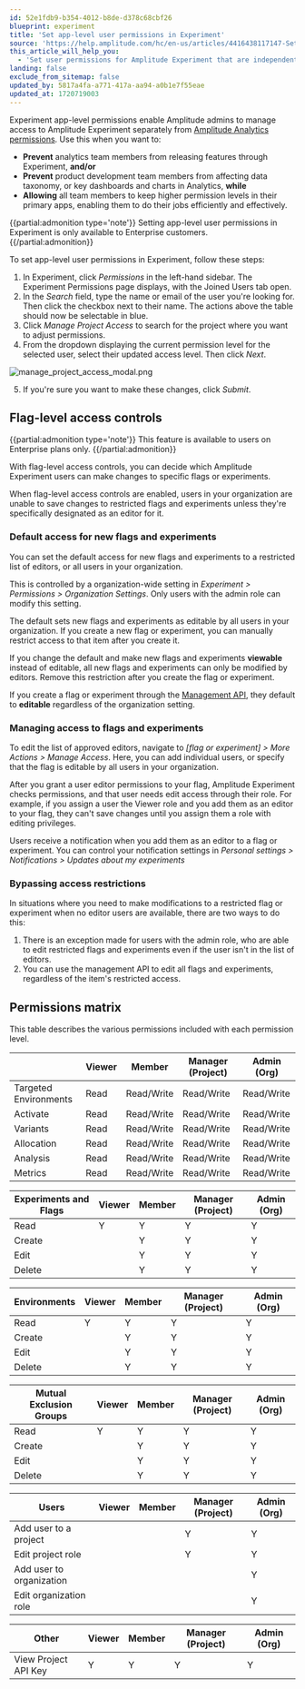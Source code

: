 ```yaml
---
id: 52e1fdb9-b354-4012-b8de-d378c68cbf26
blueprint: experiment
title: 'Set app-level user permissions in Experiment'
source: 'https://help.amplitude.com/hc/en-us/articles/4416438117147-Set-app-level-user-permissions-in-Experiment'
this_article_will_help_you:
  - 'Set user permissions for Amplitude Experiment that are independent of and separate from those used in Amplitude Analytics'
landing: false
exclude_from_sitemap: false
updated_by: 5817a4fa-a771-417a-aa94-a0b1e7f55eae
updated_at: 1720719003
---
```

Experiment app-level permissions enable Amplitude admins to manage access to Amplitude Experiment separately from [Amplitude Analytics permissions](/docs/admin/account-management/user-roles-permissions). Use this when you want to:

* **Prevent** analytics team members from releasing features through Experiment, **and/or**
* **Prevent** product development team members from affecting data taxonomy, or key dashboards and charts in Analytics, **while**
* **Allowing** all team members to keep higher permission levels in their primary apps, enabling them to do their jobs efficiently and effectively.

{{partial:admonition type='note'}}
Setting app-level user permissions in Experiment is only available to Enterprise customers. 
{{/partial:admonition}}

To set app-level user permissions in Experiment, follow these steps:

1. In Experiment, click *Permissions* in the left-hand sidebar. The Experiment Permissions page displays, with the Joined Users tab open.
2. In the *Search* field, type the name or email of the user you're looking for. Then click the checkbox next to their name. The actions above the table should now be selectable in blue.
3. Click *Manage Project Access* to search for the project where you want to adjust permissions.
4. From the dropdown displaying the current permission level for the selected user, select their updated access level. Then click *Next*.  
  
  ![manage_project_access_modal.png](/docs/output/img/experiment/manage-project-access-modal-png.png)

5. If you're sure you want to make these changes, click *Submit*.

## Flag-level access controls

{{partial:admonition type='note'}}
This feature is available to users on Enterprise plans only.
{{/partial:admonition}}

With flag-level access controls, you can decide which Amplitude Experiment users can make changes to specific flags or experiments. 

When flag-level access controls are enabled, users in your organization are unable to save changes to restricted flags and experiments unless they're specifically designated as an editor for it. 

### Default access for new flags and experiments

You can set the default access for new flags and experiments to a restricted list of editors, or all users in your organization.

This is controlled by a organization-wide setting in *Experiment > Permissions > Organization Settings*. Only users with the admin role can modify this setting.

The default sets new flags and experiments as editable by all users in your organization. If you create a new flag or experiment, you can manually restrict access to that item after you create it.

If you change the default and make new flags and experiments **viewable** instead of editable, all new flags and experiments can only be modified by editors. Remove this restriction after you create the flag or experiment.

If you create a flag or experiment through the [Management API](/docs/apis/experiment/experiment-management-api), they default to **editable** regardless of the organization setting.

### Managing access to flags and experiments

To edit the list of approved editors, navigate to *[flag or experiment] > More Actions > Manage Access*. Here, you can add individual users, or specify that the flag is editable by all users in your organization.

After you grant a user editor permissions to your flag, Amplitude Experiment checks permissions, and that user needs edit access through their role. For example, if you assign a user the Viewer role and you add them as an editor to your flag, they can't save changes until you assign them a role with editing privileges.

Users receive a notification when you add them as an editor to a flag or experiment. You can control your notification settings in *Personal settings > Notifications > Updates about my experiments*

### Bypassing access restrictions

In situations where you need to make modifications to a restricted flag or experiment when no editor users are available, there are two ways to do this: 

1. There is an exception made for users with the admin role, who are able to edit restricted flags and experiments even if the user isn't in the list of editors.
2. You can use the management API to edit all flags and experiments, regardless of the item's restricted access.

## Permissions matrix

This table describes the various permissions included with each permission level.

|                       | Viewer | Member     | Manager (Project) | Admin (Org) |
| --------------------- | ------ | ---------- | ----------------- | ----------- |
| Targeted Environments | Read   | Read/Write | Read/Write        | Read/Write  |
| Activate                | Read   | Read/Write | Read/Write        | Read/Write  |
| Variants              | Read   | Read/Write | Read/Write        | Read/Write  |
| Allocation            | Read   | Read/Write | Read/Write        | Read/Write  |
| Analysis              | Read   | Read/Write | Read/Write        | Read/Write  |
| Metrics               | Read   | Read/Write | Read/Write        | Read/Write  |


| **Experiments and Flags** | Viewer | Member | Manager (Project) | Admin (Org) |
| ------------------------- | ------ | ------ | ----------------- | ----------- |
| Read                      | Y      | Y      | Y                 | Y           |
| Create                    |        | Y      | Y                 | Y           |
| Edit                      |        | Y      | Y                 | Y           |
| Delete                    |        | Y      | Y                 | Y           |


| **Environments** | Viewer | Member | Manager (Project) | Admin (Org) |
| ---------------- | ------ | ------ | ----------------- | ----------- |
| Read             | Y      | Y      | Y                 | Y           |
| Create           |        | Y      | Y                 | Y           |
| Edit             |        | Y      | Y                 | Y           |
| Delete           |        | Y      | Y                 | Y           |


| **Mutual Exclusion Groups** | Viewer | Member | Manager (Project) | Admin (Org) |
| --------------------------- | ------ | ------ | ----------------- | ----------- |
| Read                        | Y      | Y      | Y                 | Y           |
| Create                      |        | Y      | Y                 | Y           |
| Edit                        |        | Y      | Y                 | Y           |
| Delete                      |        | Y      | Y                 | Y           |

| **Users**                | Viewer | Member | Manager (Project) | Admin (Org) |
| ------------------------ | ------ | ------ | ----------------- | ----------- |
| Add user to a project    |        |        | Y                 | Y           |
| Edit project role        |        |        | Y                 | Y           |
| Add user to organization |        |        |                   | Y           |
| Edit organization role   |        |        |                   | Y           |

| **Other**                | Viewer | Member | Manager (Project) | Admin (Org) |
| ------------------------ | ------ | ------ | ----------------- | ----------- |
| View Project API Key     | Y      | Y      | Y                 | Y           |
